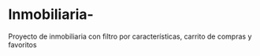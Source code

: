# Inmobiliaria-
Proyecto de inmobiliaria con filtro por  características, carrito de compras y favoritos 
